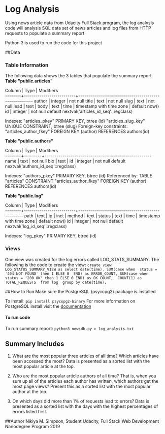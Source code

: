 # Log Analysis

Using news article data from Udacity Full Stack program, the log analysis code will analysis SQL data set of news articles and log files from HTTP requests to populate a summary report

Python 3 is used to run the code for this project

##Data

### Table Information
The following data shows the 3 tables that populate the summary report
**Table "public.articles"**

 Column |           Type           |                       Modifiers                       
--------+--------------------------+-------------------------------------------------------
 author | integer                  | not null
 title  | text                     | not null
 slug   | text                     | not null
 lead   | text                     | 
 body   | text                     | 
 time   | timestamp with time zone | default now()
 id     | integer                  | not null default nextval('articles_id_seq'::regclass)

Indexes:
    "articles_pkey" PRIMARY KEY, btree (id)
    "articles_slug_key" UNIQUE CONSTRAINT, btree (slug)
Foreign-key constraints:
    "articles_author_fkey" FOREIGN KEY (author) REFERENCES authors(id)

 
**Table "public.authors"**

 Column |  Type   |                      Modifiers                       
--------+---------+------------------------------------------------------
 name   | text    | not null
 bio    | text    | 
 id     | integer | not null default nextval('authors_id_seq'::regclass)

Indexes:
    "authors_pkey" PRIMARY KEY, btree (id)
Referenced by:
    TABLE "articles" CONSTRAINT "articles_author_fkey" FOREIGN KEY (author) REFERENCES authors(id)
 
**Table "public.log"**

 Column |           Type           |                    Modifiers                     
--------+--------------------------+--------------------------------------------------
 path   | text                     | 
 ip     | inet                     | 
 method | text                     | 
 status | text                     | 
 time   | timestamp with time zone | default now()
 id     | integer                  | not null default nextval('log_id_seq'::regclass)

Indexes:
    "log_pkey" PRIMARY KEY, btree (id)

### Views
One view was created for the log errors called LOG_STATS_SUMMARY. The following is the code to create the view:
`create view LOG_STATUS_SUMMARY_VIEW as select date(time), SUM(case when  status = '404 NOT FOUND' then 1 ELSE 0  END) as ERROR_COUNT, SUM(case when status = '200 OK' then 1 ELSE 0 END) as OK_COUNT,  COUNT(1) as TOTAL_REQUESTS  from log  group by date(time);`

##How to Run
Make sure the PostgreSQL (psycopg2) package is installed

To install: `pip install psycopg2-binary`
For  more information on PostgreSQL install visit the [documentation](http://initd.org/psycopg/docs/install.html)

#### To run code
To run summary report: `python3 newsdb.py > log_analysis.txt`

## Summary Includes
1. What are the most popular three articles of all time? Which articles have been accessed the most? Data is presented as a sorted list with the most popular article at the top.

2. Who are the most popular article authors of all time? That is, when you sum up all of the articles each author has written, which authors get the most page views? Present this as a sorted list with the most popular author at the top.

3. On which days did more than 1% of requests lead to errors? Data is presented as a sorted list with the days with the highest percentages of errors listed first.

##Author
Nikiya M. Simpson, Student
Udacity, Full Stack Web Development Nanodegree Program
2019